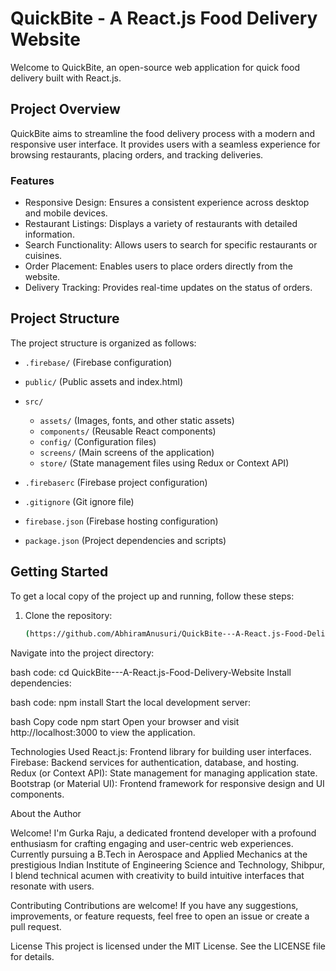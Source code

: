 # QuickBite - A React.js Food Delivery Website


Welcome to QuickBite, an open-source web application for quick food delivery built with React.js.


## Project Overview


QuickBite aims to streamline the food delivery process with a modern and responsive user interface. It provides users with a seamless experience for browsing restaurants, placing orders, and tracking deliveries.


### Features


- Responsive Design: Ensures a consistent experience across desktop and mobile devices.
- Restaurant Listings: Displays a variety of restaurants with detailed information.
- Search Functionality: Allows users to search for specific restaurants or cuisines.
- Order Placement: Enables users to place orders directly from the website.
- Delivery Tracking: Provides real-time updates on the status of orders.


## Project Structure


The project structure is organized as follows:


- `.firebase/` (Firebase configuration)
- `public/` (Public assets and index.html)
- `src/`
  - `assets/` (Images, fonts, and other static assets)
  - `components/` (Reusable React components)
  - `config/` (Configuration files)
  - `screens/` (Main screens of the application)
  - `store/` (State management files using Redux or Context API)


- `.firebaserc` (Firebase project configuration)
- `.gitignore` (Git ignore file)
- `firebase.json` (Firebase hosting configuration)
- `package.json` (Project dependencies and scripts)


## Getting Started


To get a local copy of the project up and running, follow these steps:


1. Clone the repository:
   ```bash
   (https://github.com/AbhiramAnusuri/QuickBite---A-React.js-Food-Delivery-Website.git)
Navigate into the project directory:


bash
code:
cd QuickBite---A-React.js-Food-Delivery-Website
Install dependencies:


bash
code:
npm install
Start the local development server:


bash
Copy code
npm start
Open your browser and visit http://localhost:3000 to view the application.


Technologies Used
React.js: Frontend library for building user interfaces.
Firebase: Backend services for authentication, database, and hosting.
Redux (or Context API): State management for managing application state.
Bootstrap (or Material UI): Frontend framework for responsive design and UI components.

About the Author


Welcome! I'm Gurka Raju, a dedicated frontend developer with a profound enthusiasm for crafting engaging and user-centric web experiences. Currently pursuing a B.Tech in Aerospace and Applied Mechanics at the prestigious Indian Institute of Engineering Science and Technology, Shibpur, I blend technical acumen with creativity to build intuitive interfaces that resonate with users.



Contributing
Contributions are welcome! If you have any suggestions, improvements, or feature requests, feel free to open an issue or create a pull request.


License
This project is licensed under the MIT License. See the LICENSE file for details.





